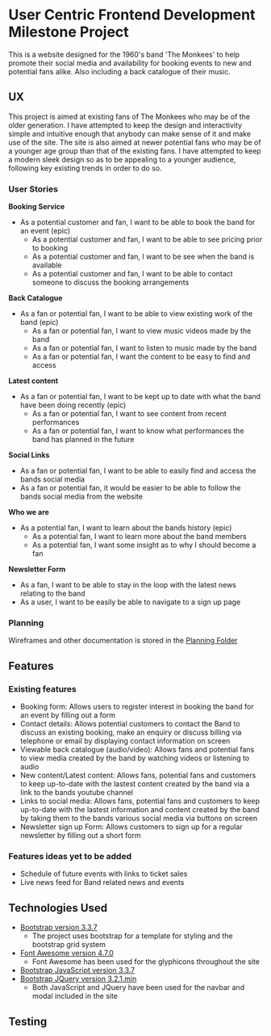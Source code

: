 # User Centric Frontend Development Milestone Project

This is a website designed for the 1960's band 'The Monkees' to help promote their social media and availability for booking events to new and potential fans alike. Also including a back catalogue of their music. 


## UX

This project is aimed at existing fans of The Monkees who may be of the older generation. I have attempted to keep the design and interactivity simple and intuitive enough that anybody can make sense of it and make use of the site. 
The site is also aimed at newer potential fans who may be of a younger age group than that of the existing fans. I have attempted to keep a modern sleek design so as to be appealing to a younger audience, following key existing trends in order to do so. 

### User Stories

**Booking Service**

- As a potential customer and fan, I want to be able to book the band for an event (epic)
  - As a potential customer and fan, I want to be able to see pricing prior to booking
  - As a potential customer and fan, I want to be see when the band is available
  - As a potential customer and fan, I want to be able to contact someone to discuss the booking arrangements

**Back Catalogue**

- As a fan or potential fan, I want to be able to view existing work of the band (epic)
  - As a fan or potential fan, I want to view music videos made by the band
  - As a fan or potential fan, I want to listen to music made by the band
  - As a fan or potential fan, I want the content to be easy to find and access

**Latest content**

- As a fan or potential fan, I want to be kept up to date with what the band have been doing recently (epic)
  - As a fan or potential fan, I want to see content from recent performances
  - As a fan or potential fan, I want to know what performances the band has planned in the future

**Social Links**

- As a fan or potential fan, I want to be able to easily find and access the bands social media
- As a fan or potential fan, it would be easier to be able to follow the bands social media from the website

**Who we are**

- As a potential fan, I want to learn about the bands history (epic)
  - As a potential fan, I want to learn more about the band members
  - As a potential fan, I want some insight as to why I should become a fan

**Newsletter Form**

- As a fan, I want to be able to stay in the loop with the latest news relating to the band
- As a user, I want to be easily be able to navigate to a sign up page

### Planning 

Wireframes and other documentation is stored in the [Planning Folder](planning)


## Features

### Existing features

- Booking form: Allows users to register interest in booking the band for an event by filling out a form
- Contact details: Allows potential customers to contact the Band to discuss an existing booking, make an enquiry or discuss billing via telephone or email by displaying contact information on screen
- Viewable back catalogue (audio/video): Allows fans and potential fans to view media created by the band by watching videos or listening to audio
- New content/Latest content: Allows fans, potential fans and customers to keep up-to-date with the lastest content created by the band via a link to the bands youtube channel
- Links to social media: Allows fans, potential fans and customers to keep up-to-date with the lastest information and content created by the band by taking them to the bands various social media via buttons on screen
- Newsletter sign up Form: Allows customers to sign up for a regular newsletter by filling out a short form

### Features ideas yet to be added

- Schedule of future events with links to ticket sales
- Live news feed for Band related news and events


## Technologies Used

- [Bootstrap version 3.3.7](https://getbootstrap.com/docs/3.3/getting-started/)
  - The project uses bootstrap for a template for styling and the bootstrap grid system
- [Font Awesome version 4.7.0](https://fontawesome.com/v4.7.0/)
  - Font Awesome has been used for the glyphicons throughout the site 
- [Bootstrap JavaScript version 3.3.7](https://getbootstrap.com/docs/3.3/javascript/)
- [Bootstrap JQuery version 3.2.1.min](https://getbootstrap.com/docs/3.3/javascript/)
  - Both JavaScript and JQuery have been used for the navbar and modal included in the site


## Testing


